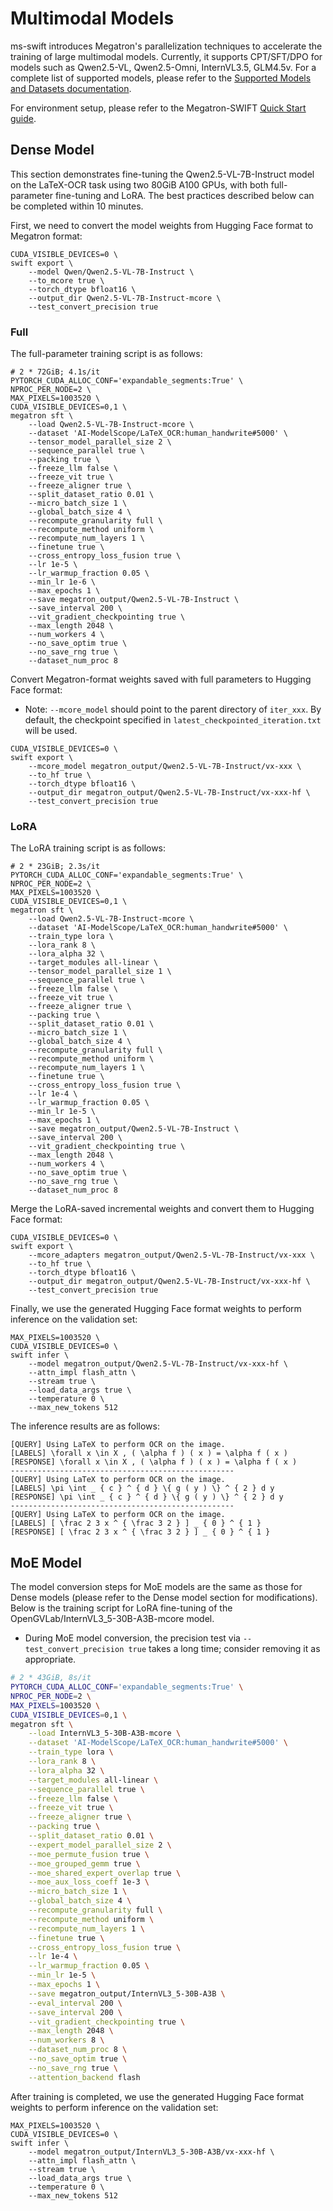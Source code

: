 # Multimodal Models

ms-swift introduces Megatron's parallelization techniques to accelerate the training of large multimodal models. Currently, it supports CPT/SFT/DPO for models such as Qwen2.5-VL, Qwen2.5-Omni, InternVL3.5, GLM4.5v. For a complete list of supported models, please refer to the [Supported Models and Datasets documentation](../Instruction/Supported-models-and-datasets.md).

For environment setup, please refer to the Megatron-SWIFT [Quick Start guide](./Quick-start.md).

## Dense Model

This section demonstrates fine-tuning the Qwen2.5-VL-7B-Instruct model on the LaTeX-OCR task using two 80GiB A100 GPUs, with both full-parameter fine-tuning and LoRA. The best practices described below can be completed within 10 minutes.

First, we need to convert the model weights from Hugging Face format to Megatron format:
```shell
CUDA_VISIBLE_DEVICES=0 \
swift export \
    --model Qwen/Qwen2.5-VL-7B-Instruct \
    --to_mcore true \
    --torch_dtype bfloat16 \
    --output_dir Qwen2.5-VL-7B-Instruct-mcore \
    --test_convert_precision true
```

### Full

The full-parameter training script is as follows:
```shell
# 2 * 72GiB; 4.1s/it
PYTORCH_CUDA_ALLOC_CONF='expandable_segments:True' \
NPROC_PER_NODE=2 \
MAX_PIXELS=1003520 \
CUDA_VISIBLE_DEVICES=0,1 \
megatron sft \
    --load Qwen2.5-VL-7B-Instruct-mcore \
    --dataset 'AI-ModelScope/LaTeX_OCR:human_handwrite#5000' \
    --tensor_model_parallel_size 2 \
    --sequence_parallel true \
    --packing true \
    --freeze_llm false \
    --freeze_vit true \
    --freeze_aligner true \
    --split_dataset_ratio 0.01 \
    --micro_batch_size 1 \
    --global_batch_size 4 \
    --recompute_granularity full \
    --recompute_method uniform \
    --recompute_num_layers 1 \
    --finetune true \
    --cross_entropy_loss_fusion true \
    --lr 1e-5 \
    --lr_warmup_fraction 0.05 \
    --min_lr 1e-6 \
    --max_epochs 1 \
    --save megatron_output/Qwen2.5-VL-7B-Instruct \
    --save_interval 200 \
    --vit_gradient_checkpointing true \
    --max_length 2048 \
    --num_workers 4 \
    --no_save_optim true \
    --no_save_rng true \
    --dataset_num_proc 8
```

Convert Megatron-format weights saved with full parameters to Hugging Face format:

- Note: `--mcore_model` should point to the parent directory of `iter_xxx`. By default, the checkpoint specified in `latest_checkpointed_iteration.txt` will be used.

```shell
CUDA_VISIBLE_DEVICES=0 \
swift export \
    --mcore_model megatron_output/Qwen2.5-VL-7B-Instruct/vx-xxx \
    --to_hf true \
    --torch_dtype bfloat16 \
    --output_dir megatron_output/Qwen2.5-VL-7B-Instruct/vx-xxx-hf \
    --test_convert_precision true
```

### LoRA

The LoRA training script is as follows:
```shell
# 2 * 23GiB; 2.3s/it
PYTORCH_CUDA_ALLOC_CONF='expandable_segments:True' \
NPROC_PER_NODE=2 \
MAX_PIXELS=1003520 \
CUDA_VISIBLE_DEVICES=0,1 \
megatron sft \
    --load Qwen2.5-VL-7B-Instruct-mcore \
    --dataset 'AI-ModelScope/LaTeX_OCR:human_handwrite#5000' \
    --train_type lora \
    --lora_rank 8 \
    --lora_alpha 32 \
    --target_modules all-linear \
    --tensor_model_parallel_size 1 \
    --sequence_parallel true \
    --freeze_llm false \
    --freeze_vit true \
    --freeze_aligner true \
    --packing true \
    --split_dataset_ratio 0.01 \
    --micro_batch_size 1 \
    --global_batch_size 4 \
    --recompute_granularity full \
    --recompute_method uniform \
    --recompute_num_layers 1 \
    --finetune true \
    --cross_entropy_loss_fusion true \
    --lr 1e-4 \
    --lr_warmup_fraction 0.05 \
    --min_lr 1e-5 \
    --max_epochs 1 \
    --save megatron_output/Qwen2.5-VL-7B-Instruct \
    --save_interval 200 \
    --vit_gradient_checkpointing true \
    --max_length 2048 \
    --num_workers 4 \
    --no_save_optim true \
    --no_save_rng true \
    --dataset_num_proc 8
```

Merge the LoRA-saved incremental weights and convert them to Hugging Face format:
```shell
CUDA_VISIBLE_DEVICES=0 \
swift export \
    --mcore_adapters megatron_output/Qwen2.5-VL-7B-Instruct/vx-xxx \
    --to_hf true \
    --torch_dtype bfloat16 \
    --output_dir megatron_output/Qwen2.5-VL-7B-Instruct/vx-xxx-hf \
    --test_convert_precision true
```


Finally, we use the generated Hugging Face format weights to perform inference on the validation set:
```shell
MAX_PIXELS=1003520 \
CUDA_VISIBLE_DEVICES=0 \
swift infer \
    --model megatron_output/Qwen2.5-VL-7B-Instruct/vx-xxx-hf \
    --attn_impl flash_attn \
    --stream true \
    --load_data_args true \
    --temperature 0 \
    --max_new_tokens 512
```

The inference results are as follows:
```
[QUERY] Using LaTeX to perform OCR on the image.
[LABELS] \forall x \in X , ( \alpha f ) ( x ) = \alpha f ( x )
[RESPONSE] \forall x \in X , ( \alpha f ) ( x ) = \alpha f ( x )
--------------------------------------------------
[QUERY] Using LaTeX to perform OCR on the image.
[LABELS] \pi \int _ { c } ^ { d } \{ g ( y ) \} ^ { 2 } d y
[RESPONSE] \pi \int _ { c } ^ { d } \{ g ( y ) \} ^ { 2 } d y
--------------------------------------------------
[QUERY] Using LaTeX to perform OCR on the image.
[LABELS] [ \frac 2 3 x ^ { \frac 3 2 } ] _ { 0 } ^ { 1 }
[RESPONSE] [ \frac 2 3 x ^ { \frac 3 2 } ] _ { 0 } ^ { 1 }
```

## MoE Model

The model conversion steps for MoE models are the same as those for Dense models (please refer to the Dense model section for modifications). Below is the training script for LoRA fine-tuning of the OpenGVLab/InternVL3_5-30B-A3B-mcore model.

- During MoE model conversion, the precision test via `--test_convert_precision true` takes a long time; consider removing it as appropriate.

```bash
# 2 * 43GiB, 8s/it
PYTORCH_CUDA_ALLOC_CONF='expandable_segments:True' \
NPROC_PER_NODE=2 \
MAX_PIXELS=1003520 \
CUDA_VISIBLE_DEVICES=0,1 \
megatron sft \
    --load InternVL3_5-30B-A3B-mcore \
    --dataset 'AI-ModelScope/LaTeX_OCR:human_handwrite#5000' \
    --train_type lora \
    --lora_rank 8 \
    --lora_alpha 32 \
    --target_modules all-linear \
    --sequence_parallel true \
    --freeze_llm false \
    --freeze_vit true \
    --freeze_aligner true \
    --packing true \
    --split_dataset_ratio 0.01 \
    --expert_model_parallel_size 2 \
    --moe_permute_fusion true \
    --moe_grouped_gemm true \
    --moe_shared_expert_overlap true \
    --moe_aux_loss_coeff 1e-3 \
    --micro_batch_size 1 \
    --global_batch_size 4 \
    --recompute_granularity full \
    --recompute_method uniform \
    --recompute_num_layers 1 \
    --finetune true \
    --cross_entropy_loss_fusion true \
    --lr 1e-4 \
    --lr_warmup_fraction 0.05 \
    --min_lr 1e-5 \
    --max_epochs 1 \
    --save megatron_output/InternVL3_5-30B-A3B \
    --eval_interval 200 \
    --save_interval 200 \
    --vit_gradient_checkpointing true \
    --max_length 2048 \
    --num_workers 8 \
    --dataset_num_proc 8 \
    --no_save_optim true \
    --no_save_rng true \
    --attention_backend flash
```

After training is completed, we use the generated Hugging Face format weights to perform inference on the validation set:
```shell
MAX_PIXELS=1003520 \
CUDA_VISIBLE_DEVICES=0 \
swift infer \
    --model megatron_output/InternVL3_5-30B-A3B/vx-xxx-hf \
    --attn_impl flash_attn \
    --stream true \
    --load_data_args true \
    --temperature 0 \
    --max_new_tokens 512
```
